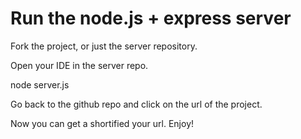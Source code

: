 # Run the node.js + express server

Fork the project, or just the server repository.

Open your IDE in the server repo. 

node server.js

Go back to the github repo and click on the url of the project.

Now you can get a shortified your url. Enjoy!
